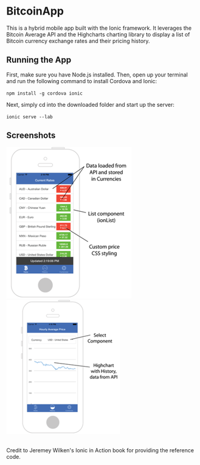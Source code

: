 # BitcoinApp
This is a hybrid mobile app built with the Ionic framework. It leverages the Bitcoin Average API and the Highcharts charting library to display a list of Bitcoin currency exchange rates and their pricing history.

## Running the App
First, make sure you have Node.js installed. Then, open up your terminal and run the following command to install Cordova and Ionic:

<code>npm install -g cordova ionic</code>

Next, simply cd into the downloaded folder and start up the server:

<code>ionic serve --lab</code>

## Screenshots
![ScreenShot](/currencies.png)        ![ScreenShot](/pricing.png)

<br>
Credit to Jeremey Wilken's Ionic in Action book for providing the reference code.
